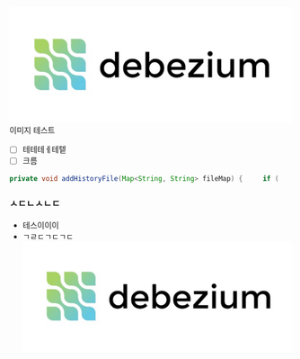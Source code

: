 ![TIL_IMAGE](../../resources/images/49b96ca3-0ad9-4e8f-ad11-467fe415895b-debezium-connect.png)
이미지 테스트
- [ ] 테테테ㅔ테텥   
- [ ] 크름   
```java
private void addHistoryFile(Map<String, String> fileMap) {     if (       // 제목 or 카테고리가 수정되었을 경우 이전 md file 을 삭제하기 위해 null 값을 value 로 설정         type == NogiHistoryType.UPDATE_TITLE ||             type == NogiHistoryType.UPDATE_CATEGORY     ) {       fileMap.put(getPrevMarkdownFilePath(), null);     }   }
```
### ㅅㄷㄴㅅㄴㄷ
* 테스이이이
* ㄱㄹㄷㄱㄷㄱㄷ
![TIL_IMAGE](../../resources/images/20f58db7-bf11-4ac0-9daa-76d43767b675-debezium-connect.png)
